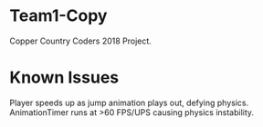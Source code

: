 # Team1-Copy
Copper Country Coders 2018 Project.  

# Known Issues
Player speeds up as jump animation plays out, defying physics.  
AnimationTimer runs at >60 FPS/UPS causing physics instability.
